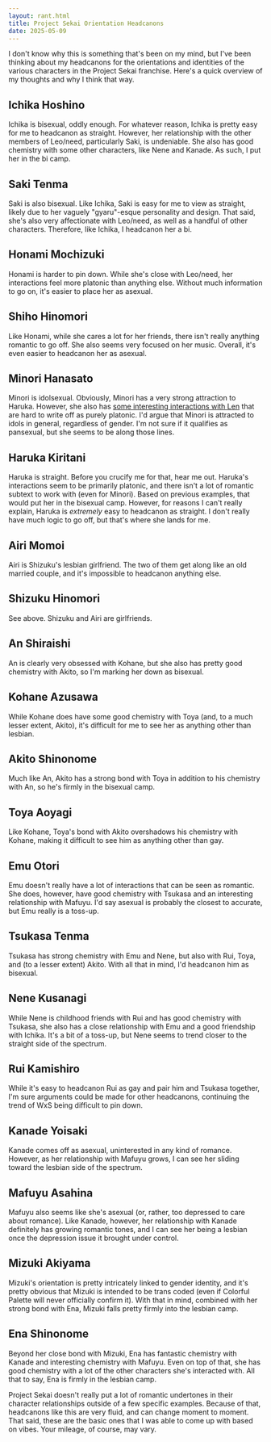 ```yaml
---
layout: rant.html
title: Project Sekai Orientation Headcanons
date: 2025-05-09
---
```

I don't know why this is something that's been on my mind, but I've been thinking about my headcanons for the orientations and identities of the various characters in the Project Sekai franchise. Here's a quick overview of my thoughts and why I think that way. 
<!-- more -->

## Ichika Hoshino

Ichika is bisexual, oddly enough. For whatever reason, Ichika is pretty easy for me to headcanon as straight. However, her relationship with the other members of Leo/need, particularly Saki, is undeniable. She also has good chemistry with some other characters, like Nene and Kanade. As such, I put her in the bi camp. 

## Saki Tenma

Saki is also bisexual. Like Ichika, Saki is easy for me to view as straight, likely due to her vaguely "gyaru"-esque personality and design. That said, she's also very affectionate with Leo/need, as well as a handful of other characters. Therefore, like Ichika, I headcanon her a bi.

## Honami Mochizuki

Honami is harder to pin down. While she's close with Leo/need, her interactions feel more platonic than anything else. Without much information to go on, it's easier to place her as asexual.

## Shiho Hinomori

Like Honami, while she cares a lot for her friends, there isn't really anything romantic to go off. She also seems very focused on her music. Overall, it's even easier to headcanon her as asexual.

## Minori Hanasato

Minori is idolsexual. Obviously, Minori has a very strong attraction to Haruka. However, she also has [some interesting interactions with Len](https://nitter.net/ColorfulStageEN/status/1811883231567888470) that are hard to write off as purely platonic. I'd argue that Minori is attracted to idols in general, regardless of gender. I'm not sure if it qualifies as pansexual, but she seems to be along those lines.

## Haruka Kiritani

Haruka is straight. Before you crucify me for that, hear me out. Haruka's interactions seem to be primarily platonic, and there isn't a lot of romantic subtext to work with (even for Minori). Based on previous examples, that would put her in the bisexual camp. However, for reasons I can't really explain, Haruka is *extremely* easy to headcanon as straight. I don't really have much logic to go off, but that's where she lands for me.

## Airi Momoi

Airi is Shizuku's lesbian girlfriend. The two of them get along like an old married couple, and it's impossible to headcanon anything else. 

## Shizuku Hinomori

See above. Shizuku and Airi are girlfriends.

## An Shiraishi

An is clearly very obsessed with Kohane, but she also has pretty good chemistry with Akito, so I'm marking her down as bisexual.

## Kohane Azusawa

While Kohane does have some good chemistry with Toya (and, to a much lesser extent, Akito), it's difficult for me to see her as anything other than lesbian.

## Akito Shinonome

Much like An, Akito has a strong bond with Toya in addition to his chemistry with An, so he's firmly in the bisexual camp.

## Toya Aoyagi

Like Kohane, Toya's bond with Akito overshadows his chemistry with Kohane, making it difficult to see him as anything other than gay.

## Emu Otori

Emu doesn't really have a lot of interactions that can be seen as romantic. She does, however, have good chemistry with Tsukasa and an interesting relationship with Mafuyu. I'd say asexual is probably the closest to accurate, but Emu really is a toss-up.

## Tsukasa Tenma

Tsukasa has strong chemistry with Emu and Nene, but also with Rui, Toya, and (to a lesser extent) Akito. With all that in mind, I'd headcanon him as bisexual.

## Nene Kusanagi

While Nene is childhood friends with Rui and has good chemistry with Tsukasa, she also has a close relationship with Emu and a good friendship with Ichika. It's a bit of a toss-up, but Nene seems to trend closer to the straight side of the spectrum.

## Rui Kamishiro

While it's easy to headcanon Rui as gay and pair him and Tsukasa together, I'm sure arguments could be made for other headcanons, continuing the trend of WxS being difficult to pin down.

## Kanade Yoisaki

Kanade comes off as asexual, uninterested in any kind of romance. However, as her relationship with Mafuyu grows, I can see her sliding toward the lesbian side of the spectrum.

## Mafuyu Asahina

Mafuyu also seems like she's asexual (or, rather, too depressed to care about romance). Like Kanade, however, her relationship with Kanade definitely has growing romantic tones, and I can see her being a lesbian once the depression issue it brought under control.

## Mizuki Akiyama

Mizuki's orientation is pretty intricately linked to gender identity, and it's pretty obvious that Mizuki is intended to be trans coded (even if Colorful Palette will never officially confirm it). With that in mind, combined with her strong bond with Ena, Mizuki falls pretty firmly into the lesbian camp.

## Ena Shinonome

Beyond her close bond with Mizuki, Ena has fantastic chemistry with Kanade and interesting chemistry with Mafuyu. Even on top of that, she has good chemistry with a lot of the other characters she's interacted with. All that to say, Ena is firmly in the lesbian camp.

Project Sekai doesn't really put a lot of romantic undertones in their character relationships outside of a few specific examples. Because of that, headcanons like this are very fluid, and can change moment to moment. That said, these are the basic ones that I was able to come up with based on vibes. Your mileage, of course, may vary.
